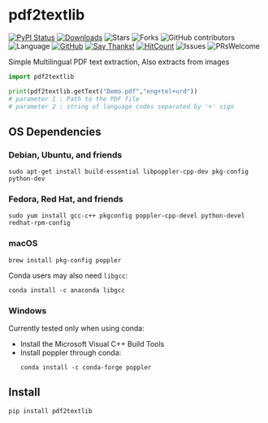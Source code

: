 # pdf2textlib



[![PyPI Status](https://img.shields.io/pypi/v/pdf2textlib.svg)](https://pypi.org/project/pdf2textlib/)
[![Downloads](https://img.shields.io/pypi/dm/pdf2textlib.svg)](https://pypistats.org/packages/pdf2textlib)
![Stars](https://img.shields.io/github/stars/VedantKhairnar/pdf2textlib.svg?style=social)
![Forks](https://img.shields.io/github/forks/VedantKhairnar/pdf2textlib.svg?style=social)
![GitHub contributors](https://img.shields.io/github/contributors/VedantKhairnar/pdf2textlib.svg)
![Language](https://img.shields.io/github/languages/top/VedantKhairnar/pdf2textlib.svg)
[![GitHub](https://img.shields.io/github/license/VedantKhairnar/pdf2textlib.svg)](https://choosealicense.com/licenses/mit)
[![Say Thanks!](https://img.shields.io/badge/Say-Thanks!-yellow.svg)](https://vedantkhairnar.ml)
[![HitCount](http://hits.dwyl.io/VedantKhairnar/pdf2textlib.svg)](http://hits.dwyl.io/VedantKhairnar/pdf2textlib)
![Issues](https://img.shields.io/github/issues/VedantKhairnar/pdf2textlib)
![PRsWelcome](https://img.shields.io/badge/PRs-welcome-informational)

Simple Multilingual PDF text extraction, Also extracts from images

```python
import pdf2textlib

print(pdf2textlib.getText("Demo.pdf","eng+tel+urd"))  
# parameter 1 : Path to the PDF file
# parameter 2 : string of language codes separated by '+' sign 

```


## OS Dependencies

### Debian, Ubuntu, and friends

```
sudo apt-get install build-essential libpoppler-cpp-dev pkg-config python-dev
```

### Fedora, Red Hat, and friends

```
sudo yum install gcc-c++ pkgconfig poppler-cpp-devel python-devel redhat-rpm-config
```

### macOS

```
brew install pkg-config poppler
```

Conda users may also need `libgcc`:

```
conda install -c anaconda libgcc
```

### Windows

Currently tested only when using conda:

 - Install the Microsoft Visual C++ Build Tools
 - Install poppler through conda:
   ```
   conda install -c conda-forge poppler
   ```


## Install

```
pip install pdf2textlib
```
